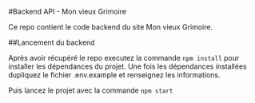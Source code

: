 #Backend API - Mon vieux Grimoire 

Ce repo contient le code backend du site Mon vieux Grimoire.

##Lancement du backend

Après avoir récupéré le repo executez la commande ```npm install``` pour installer les dépendances du projet.
Une fois les dépendances installées dupliquez le fichier .env.example et renseignez les informations. 

Puis lancez le projet avec la commande ```npm start```




